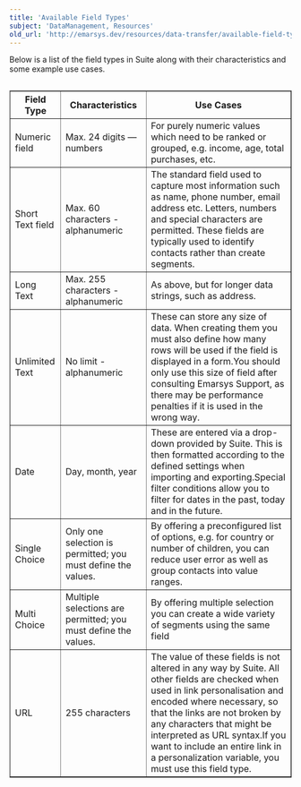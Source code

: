 ```yaml
---
title: 'Available Field Types'
subject: 'DataManagement, Resources'
old_url: 'http://emarsys.dev/resources/data-transfer/available-field-types/'
---
```


Below is a list of the field types in Suite along with their characteristics and some example use cases.

<table align="left" border="1" class="wikitable" style="width: 100%;"><thead><tr><th>Field Type</th> <th>Characteristics</th> <th>Use Cases</th> </tr></thead><tbody><tr><td>Numeric field</td> <td>Max. 24 digits — numbers</td> <td>For purely numeric values which need to be ranked or grouped, e.g. income, age, total purchases, etc.</td> </tr><tr><td>Short Text field</td> <td>Max. 60 characters - alphanumeric</td> <td>The standard field used to capture most information such as name, phone number, email address etc. Letters, numbers and special characters are permitted. These fields are typically used to identify contacts rather than create segments.</td> </tr><tr><td>Long Text</td> <td>Max. 255 characters - alphanumeric</td> <td>As above, but for longer data strings, such as address.</td> </tr><tr><td>Unlimited Text</td> <td>No limit - alphanumeric</td> <td>These can store any size of data. When creating them you must also define how many rows will be used if the field is displayed in a form.You should only use this size of field after consulting Emarsys Support, as there may be performance penalties if it is used in the wrong way.</td> </tr><tr><td>Date</td> <td>Day, month, year</td> <td>These are entered via a drop-down provided by Suite. This is then formatted according to the defined settings when importing and exporting.Special filter conditions allow you to filter for dates in the past, today and in the future.</td> </tr><tr><td>Single Choice</td> <td>Only one selection is permitted; you must define the values.</td> <td>By offering a preconfigured list of options, e.g. for country or number of children, you can reduce user error as well as group contacts into value ranges.</td> </tr><tr><td>Multi Choice</td> <td>Multiple selections are permitted; you must define the values.</td> <td>By offering multiple selection you can create a wide variety of segments using the same field</td> </tr><tr><td>URL</td> <td>255 characters</td> <td>The value of these fields is not altered in any way by Suite. All other fields are checked when used in link personalisation and encoded where necessary, so that the links are not broken by any characters that might be interpreted as URL syntax.If you want to include an entire link in a personalization variable, you must use this field type.</td></tr></tbody></table>